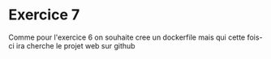 # Exercice 7

Comme pour l'exercice 6 on souhaite cree un dockerfile mais qui cette fois-ci ira cherche le projet web sur github

